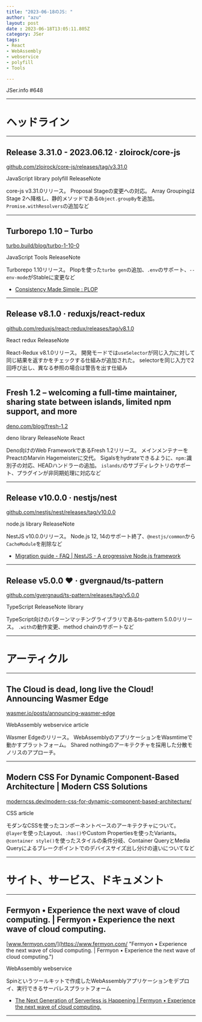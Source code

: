 ```yaml
---
title: "2023-06-18のJS: "
author: "azu"
layout: post
date : 2023-06-18T13:05:11.805Z
category: JSer
tags:
- React
- WebAssembly
- webservice
- polyfill
- Tools

---
```


JSer.info #648

----

<h1 class="site-genre">ヘッドライン</h1>

----

## Release 3.31.0 - 2023.06.12 · zloirock/core-js
[github.com/zloirock/core-js/releases/tag/v3.31.0](https://github.com/zloirock/core-js/releases/tag/v3.31.0 "Release 3.31.0 - 2023.06.12 · zloirock/core-js")
<p class="jser-tags jser-tag-icon"><span class="jser-tag">JavaScript</span> <span class="jser-tag">library</span> <span class="jser-tag">polyfill</span> <span class="jser-tag">ReleaseNote</span></p>

core-js v3.31.0リリース。
Proposal Stageの変更への対応。
Array GroupingはStage 2へ降格し、静的メソッドである`Object.groupBy`を追加。
`Promise.withResolvers`の追加など


----

## Turborepo 1.10 – Turbo
[turbo.build/blog/turbo-1-10-0](https://turbo.build/blog/turbo-1-10-0 "Turborepo 1.10 – Turbo")
<p class="jser-tags jser-tag-icon"><span class="jser-tag">JavaScript</span> <span class="jser-tag">Tools</span> <span class="jser-tag">ReleaseNote</span></p>

Turborepo 1.10リリース。
Plopを使った`turbo gen`の追加、`.env`のサポート、`--env-mode`がStableに変更など

- [Consistency Made Simple : PLOP](https://plopjs.com/ "Consistency Made Simple : PLOP")

----

## Release v8.1.0 · reduxjs/react-redux
[github.com/reduxjs/react-redux/releases/tag/v8.1.0](https://github.com/reduxjs/react-redux/releases/tag/v8.1.0 "Release v8.1.0 · reduxjs/react-redux")
<p class="jser-tags jser-tag-icon"><span class="jser-tag">React</span> <span class="jser-tag">redux</span> <span class="jser-tag">ReleaseNote</span></p>

React-Redux v8.1.0リリース。
開発モードでは`useSelector`が同じ入力に対して同じ結果を返すかをチェックする仕組みが追加された。
selectorを同じ入力で2回呼び出し、異なる参照の場合は警告を出す仕組み


----

## Fresh 1.2 – welcoming a full-time maintainer, sharing state between islands, limited npm support, and more
[deno.com/blog/fresh-1.2](https://deno.com/blog/fresh-1.2 "Fresh 1.2 – welcoming a full-time maintainer, sharing state between islands, limited npm support, and more")
<p class="jser-tags jser-tag-icon"><span class="jser-tag">deno</span> <span class="jser-tag">library</span> <span class="jser-tag">ReleaseNote</span> <span class="jser-tag">React</span></p>

Deno向けのWeb FrameworkであるFresh 1.2リリース。
メインメンテナーをPreactのMarvin Hagemeisterに交代。
Sigalsをhydrateできるように、`npm:`識別子の対応、HEADハンドラーの追加。
`islands/`のサブディレクトリのサポート、プラグインが非同期処理に対応など


----

## Release v10.0.0 · nestjs/nest
[github.com/nestjs/nest/releases/tag/v10.0.0](https://github.com/nestjs/nest/releases/tag/v10.0.0 "Release v10.0.0 · nestjs/nest")
<p class="jser-tags jser-tag-icon"><span class="jser-tag">node.js</span> <span class="jser-tag">library</span> <span class="jser-tag">ReleaseNote</span></p>

NestJS v10.0.0リリース。
Node.js 12, 14のサポート終了、`@nestjs/common`から`CacheModule`を削除など

- [Migration guide - FAQ | NestJS - A progressive Node.js framework](https://docs.nestjs.com/migration-guide "Migration guide - FAQ | NestJS - A progressive Node.js framework")

----

## Release v5.0.0 ❤️ · gvergnaud/ts-pattern
[github.com/gvergnaud/ts-pattern/releases/tag/v5.0.0](https://github.com/gvergnaud/ts-pattern/releases/tag/v5.0.0 "Release v5.0.0 ❤️ · gvergnaud/ts-pattern")
<p class="jser-tags jser-tag-icon"><span class="jser-tag">TypeScript</span> <span class="jser-tag">ReleaseNote</span> <span class="jser-tag">library</span></p>

TypeScript向けのパターンマッチングライブラリであるts-pattern 5.0.0リリース。
`.with`の動作変更、method chainのサポートなど


----
<h1 class="site-genre">アーティクル</h1>

----

## The Cloud is dead, long live the Cloud! Announcing Wasmer Edge
[wasmer.io/posts/announcing-wasmer-edge](https://wasmer.io/posts/announcing-wasmer-edge "The Cloud is dead, long live the Cloud! Announcing Wasmer Edge")
<p class="jser-tags jser-tag-icon"><span class="jser-tag">WebAssembly</span> <span class="jser-tag">webservice</span> <span class="jser-tag">article</span></p>

Wasmer Edgeのリリース。
WebAssemblyのアプリケーションをWasmtimeで動かすプラットフォーム。
Shared nothingのアーキテクチャを採用した分散モノリスのアプローチ。


----

## Modern CSS For Dynamic Component-Based Architecture | Modern CSS Solutions
[moderncss.dev/modern-css-for-dynamic-component-based-architecture/](https://moderncss.dev/modern-css-for-dynamic-component-based-architecture/ "Modern CSS For Dynamic Component-Based Architecture | Modern CSS Solutions")
<p class="jser-tags jser-tag-icon"><span class="jser-tag">CSS</span> <span class="jser-tag">article</span></p>

モダンなCSSを使ったコンポーネントベースのアーキテクチャについて。
`@layer`を使ったLayout、`:has()`やCustom Propertiesを使ったVariants。
`@container style()`を使ったスタイルの条件分岐、Container QueryとMedia Queryによるブレークポイントでのデバイスサイズ出し分けの違いについてなど


----
<h1 class="site-genre">サイト、サービス、ドキュメント</h1>

----

## Fermyon • Experience the next wave of cloud computing. | Fermyon • Experience the next wave of cloud computing.
[www.fermyon.com/](https://www.fermyon.com/ "Fermyon • Experience the next wave of cloud computing. | Fermyon • Experience the next wave of cloud computing.")
<p class="jser-tags jser-tag-icon"><span class="jser-tag">WebAssembly</span> <span class="jser-tag">webservice</span></p>

Spinというツールキットで作成したWebAssemblyアプリケーションをデプロイ、実行できるサーバレスプラットフォーム

- [The Next Generation of Serverless is Happening | Fermyon • Experience the next wave of cloud computing.](https://www.fermyon.com/blog/next-generation-of-serverless-is-happening "The Next Generation of Serverless is Happening | Fermyon • Experience the next wave of cloud computing.")

----
